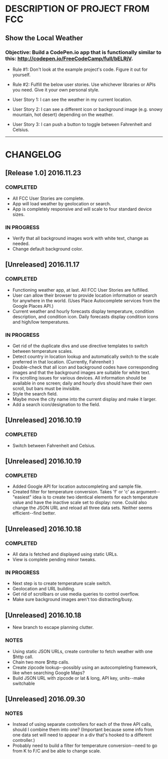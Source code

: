# DESCRIPTION OF PROJECT FROM FCC

## Show the Local Weather

### Objective: Build a CodePen.io app that is functionally similar to this: http://codepen.io/FreeCodeCamp/full/bELRjV.

- Rule #1: Don't look at the example project's code. Figure it out for yourself.

- Rule #2: Fulfill the below user stories. Use whichever libraries or APIs you need. Give it your own personal style.

- User Story 1: I can see the weather in my current location.

- User Story 2: I can see a different icon or background image (e.g. snowy mountain, hot desert) depending on the weather.

- User Story 3: I can push a button to toggle between Fahrenheit and Celsius.


_____________________________________________________________

# CHANGELOG
## [Release 1.0] 2016.11.23
### COMPLETED
- All FCC User Stories are complete.
- App will load weather by geolocation or search.
- App is completely responsive and will scale to four standard device sizes.

### IN PROGRESS
- Verify that all background images work with white text, change as needed.
- Change default background color.

## [Unreleased] 2016.11.17
### COMPLETED
- Functioning weather app, at last. All FCC User Stories are fulfilled.
- User can allow their browser to provide location information or search for anywhere in the world.  (Uses Place Autocomplete services from the Google Places API.)
- Current weather and hourly forecasts display temperature, condition description, and condition icon.  Daily forecasts display condition icons and high/low temperatures.

### IN PROGRESS
- Get rid of the duplicate divs and use directive templates to switch between temperature scales.
- Detect country in location lookup and automatically switch to the scale preferred in that location. (Currently, Fahrenheit )
- Double-check that all icon and background codes have corresponding images and that the background images are suitable for white text.
- Fix scrolling issues for various devices.  All information should be available in one screen; daily and hourly divs should have their own scroll, but bars must be invisible.  
- Style the search field.
- Maybe move the city name into the current display and make it larger.
- Add a search icon/designation to the field.

## [Unreleased] 2016.10.19
### COMPLETED
- Switch between Fahrenheit and Celsius.

## [Unreleased] 2016.10.19
### COMPLETED
- Added Google API for location autocompleting and sample file.
- Created filter for temperature conversion.  Takes 'f' or 'c' as argument--"easiest" idea is to create two identical elements for each temperature value and have the inactive scale set to display: none.  Could also change the JSON URL and reload all three data sets.  Neither seems efficient--find better.

## [Unreleased] 2016.10.18
### COMPLETED
- All data is fetched and displayed using static URLs.
- View is complete pending minor tweaks.

### IN PROGRESS
- Next step is to create temperature scale switch.
- Geolocation and URL building.
- Get rid of scrollbars or use media queries to control overflow.
- Make sure background images aren't too distracting/busy.

## [Unreleased] 2016.10.18
- New branch to escape planning clutter.

### NOTES
- Using static JSON URLs, create controller to fetch weather with one $http call.
- Chain two more $http calls.
- Create zipcode lookup--possibly using an autocompleting framework, like when searching Google Maps?
- Build JSON URL with zipcode or lat & long, API key, units--make switchable

## [Unreleased] 2016.09.30
### NOTES
- Instead of using separate controllers for each of the three API calls, should I combine them into one? (Important because some info from one data set will need to appear in a div that's hooked to a different controller.)
- Probably need to build a filter for temperature conversion--need to go from K to F/C and be able to change scale.
